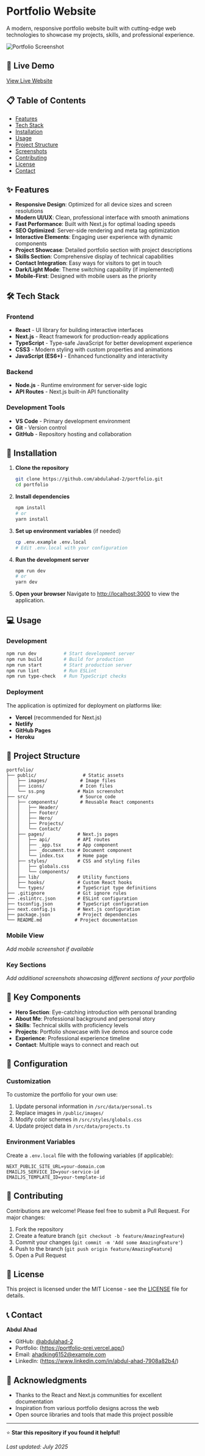 # Portfolio Website

A modern, responsive portfolio website built with cutting-edge web technologies to showcase my projects, skills, and professional experience.

![Portfolio Screenshot](ss.png)

## 🚀 Live Demo

[View Live Website](https://portfolio-prei.vercel.app/) <!-- Replace with your actual deployed URL -->

## 📋 Table of Contents

- [Features](#features)
- [Tech Stack](#tech-stack)
- [Installation](#installation)
- [Usage](#usage)
- [Project Structure](#project-structure)
- [Screenshots](#screenshots)
- [Contributing](#contributing)
- [License](#license)
- [Contact](#contact)

## ✨ Features

- **Responsive Design**: Optimized for all device sizes and screen resolutions
- **Modern UI/UX**: Clean, professional interface with smooth animations
- **Fast Performance**: Built with Next.js for optimal loading speeds
- **SEO Optimized**: Server-side rendering and meta tag optimization
- **Interactive Elements**: Engaging user experience with dynamic components
- **Project Showcase**: Detailed portfolio section with project descriptions
- **Skills Section**: Comprehensive display of technical capabilities
- **Contact Integration**: Easy ways for visitors to get in touch
- **Dark/Light Mode**: Theme switching capability (if implemented)
- **Mobile-First**: Designed with mobile users as the priority

## 🛠️ Tech Stack

### Frontend

- **React** - UI library for building interactive interfaces
- **Next.js** - React framework for production-ready applications
- **TypeScript** - Type-safe JavaScript for better development experience
- **CSS3** - Modern styling with custom properties and animations
- **JavaScript (ES6+)** - Enhanced functionality and interactivity

### Backend

- **Node.js** - Runtime environment for server-side logic
- **API Routes** - Next.js built-in API functionality

### Development Tools

- **VS Code** - Primary development environment
- **Git** - Version control
- **GitHub** - Repository hosting and collaboration

## 🚀 Installation

1. **Clone the repository**

   ```bash
   git clone https://github.com/abdulahad-2/portfolio.git
   cd portfolio
   ```

2. **Install dependencies**

   ```bash
   npm install
   # or
   yarn install
   ```

3. **Set up environment variables** (if needed)

   ```bash
   cp .env.example .env.local
   # Edit .env.local with your configuration
   ```

4. **Run the development server**

   ```bash
   npm run dev
   # or
   yarn dev
   ```

5. **Open your browser**
   Navigate to [http://localhost:3000](http://localhost:3000) to view the application.

## 💻 Usage

### Development

```bash
npm run dev          # Start development server
npm run build        # Build for production
npm run start        # Start production server
npm run lint         # Run ESLint
npm run type-check   # Run TypeScript checks
```

### Deployment

The application is optimized for deployment on platforms like:

- **Vercel** (recommended for Next.js)
- **Netlify**
- **GitHub Pages**
- **Heroku**

## 📁 Project Structure

```
portfolio/
├── public/                 # Static assets
│   ├── images/            # Image files
│   ├── icons/             # Icon files
│   └── ss.png            # Main screenshot
├── src/                   # Source code
│   ├── components/        # Reusable React components
│   │   ├── Header/
│   │   ├── Footer/
│   │   ├── Hero/
│   │   ├── Projects/
│   │   └── Contact/
│   ├── pages/            # Next.js pages
│   │   ├── api/          # API routes
│   │   ├── _app.tsx      # App component
│   │   ├── _document.tsx # Document component
│   │   └── index.tsx     # Home page
│   ├── styles/           # CSS and styling files
│   │   ├── globals.css
│   │   └── components/
│   ├── lib/              # Utility functions
│   ├── hooks/            # Custom React hooks
│   └── types/            # TypeScript type definitions
├── .gitignore            # Git ignore rules
├── .eslintrc.json        # ESLint configuration
├── tsconfig.json         # TypeScript configuration
├── next.config.js        # Next.js configuration
├── package.json          # Project dependencies
└── README.md            # Project documentation
```

### Mobile View

_Add mobile screenshot if available_

### Key Sections

_Add additional screenshots showcasing different sections of your portfolio_

## 🎨 Key Components

- **Hero Section**: Eye-catching introduction with personal branding
- **About Me**: Professional background and personal story
- **Skills**: Technical skills with proficiency levels
- **Projects**: Portfolio showcase with live demos and source code
- **Experience**: Professional experience timeline
- **Contact**: Multiple ways to connect and reach out

## 🔧 Configuration

### Customization

To customize the portfolio for your own use:

1. Update personal information in `/src/data/personal.ts`
2. Replace images in `/public/images/`
3. Modify color schemes in `/src/styles/globals.css`
4. Update project data in `/src/data/projects.ts`

### Environment Variables

Create a `.env.local` file with the following variables (if applicable):

```env
NEXT_PUBLIC_SITE_URL=your-domain.com
EMAILJS_SERVICE_ID=your-service-id
EMAILJS_TEMPLATE_ID=your-template-id
```

## 🤝 Contributing

Contributions are welcome! Please feel free to submit a Pull Request. For major changes:

1. Fork the repository
2. Create a feature branch (`git checkout -b feature/AmazingFeature`)
3. Commit your changes (`git commit -m 'Add some AmazingFeature'`)
4. Push to the branch (`git push origin feature/AmazingFeature`)
5. Open a Pull Request

## 📝 License

This project is licensed under the MIT License - see the [LICENSE](LICENSE) file for details.

## 📞 Contact

**Abdul Ahad**

- GitHub: [@abdulahad-2](https://github.com/abdulahad-2)
- Portfolio: (https://portfolio-prei.vercel.app/)
- Email: ahadking6152@example.com
- LinkedIn: (https://www.linkedin.com/in/abdul-ahad-7908a82b4/)

## 🙏 Acknowledgments

- Thanks to the React and Next.js communities for excellent documentation
- Inspiration from various portfolio designs across the web
- Open source libraries and tools that made this project possible

---

⭐ **Star this repository if you found it helpful!**

_Last updated: July 2025_
